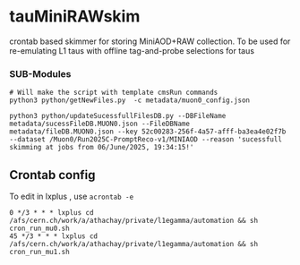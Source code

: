 # tauMiniRAWskim
crontab based skimmer for storing MiniAOD+RAW collection. To be used for re-emulating L1 taus with offline tag-and-probe selections for taus

### SUB-Modules
```
# Will make the script with template cmsRun commands
python3 python/getNewFiles.py  -c metadata/muon0_config.json
```
```
python3 python/updateSucessfullFilesDB.py --DBFileName metadata/sucessFileDB.MUON0.json --FileDBName metadata/fileDB.MUON0.json --key 52c00283-256f-4a57-afff-ba3ea4e02f7b --dataset /Muon0/Run2025C-PromptReco-v1/MINIAOD --reason 'sucessfull skimming at jobs from 06/June/2025, 19:34:15!'
```

## Crontab config
To edit in lxplus , use `acrontab -e`
```
0 */3 * * * lxplus cd /afs/cern.ch/work/a/athachay/private/l1egamma/automation && sh cron_run_mu0.sh
45 */3 * * * lxplus cd /afs/cern.ch/work/a/athachay/private/l1egamma/automation && sh cron_run_mu1.sh
```
